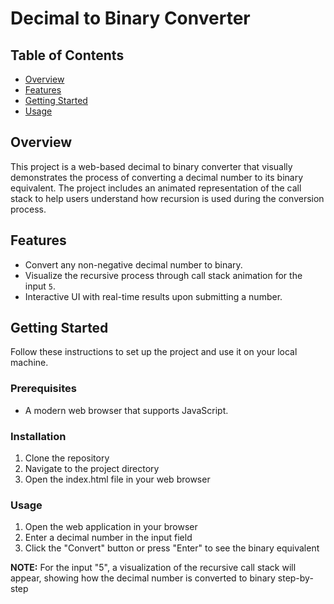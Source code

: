 # Decimal to Binary Converter

## Table of Contents
- [Overview](#overview)
- [Features](#features)
- [Getting Started](#getting-started)
- [Usage](#usage)

## Overview
This project is a web-based decimal to binary converter that visually demonstrates the process of converting a decimal number to its binary equivalent. The project includes an animated representation of the call stack to help users understand how recursion is used during the conversion process.

## Features
- Convert any non-negative decimal number to binary.
- Visualize the recursive process through call stack animation for the input `5`.
- Interactive UI with real-time results upon submitting a number.

## Getting Started
Follow these instructions to set up the project and use it on your local machine.

### Prerequisites
- A modern web browser that supports JavaScript.

### Installation
1. Clone the repository
2. Navigate to the project directory
3. Open the index.html file in your web browser

### Usage
1. Open the web application in your browser
2. Enter a decimal number in the input field
3. Click the "Convert" button or press "Enter" to see the binary equivalent

**NOTE:** For the input "5", a visualization of the recursive call stack will appear, showing how the decimal number is converted to binary step-by-step
